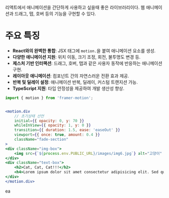 리액트에서 애니메이션을 간단하게 사용하고 싶을때 좋은 라이브러리이다.
웹 애니메이션과 드래그, 탭, 호버 등의 기능을 구현할 수 있다.

# 주요 특징

- **React와의 완벽한 통합**: JSX 태그에 `motion.`을 붙여 애니메이션 요소를 생성.
- **다양한 애니메이션 지원**: 위치 이동, 크기 조정, 회전, 불투명도 변경 등.
- **제스처 기반 인터랙션**: 드래그, 호버, 탭과 같은 사용자 동작에 반응하는 애니메이션 구현.
- **레이아웃 애니메이션**: 컴포넌트 간의 자연스러운 전환 효과 제공.
- **반복 및 딜레이 설정**: 애니메이션 반복, 딜레이, 커스텀 트랜지션 가능.
- **TypeScript 지원**: 타입 안정성을 제공하여 개발 생산성 향상.


```jsx
import { motion } from 'framer-motion';


<motion.div
	// 초기상태 선언
	initial={{ opacity: 0, y: 70 }}
	whileInView={{ opacity: 1, y: 0 }}
	transition={{ duration: 1.5, ease: 'easeOut' }}
	viewport={{ once: true, amount: 0.4 }}
	className="fade-section"
>
<div className="img-box">
	<img src={`${process.env.PUBLIC_URL}/images/img6.jpg`} alt="고양이" />
</div>
<div className="text-box">
	<h2>Cat, Cat, Cat!!!</h2>
	<h4>Lorem ipsum dolor sit amet consectetur adipisicing elit. Sed quia nam eum hic asperiores, voluptas libero illo ducimus odio eligendi nobis. Eligendi enim saepe quis molestiae facilis illum, eaque sint.</h4>
</div>
</motion.div>
```

ea